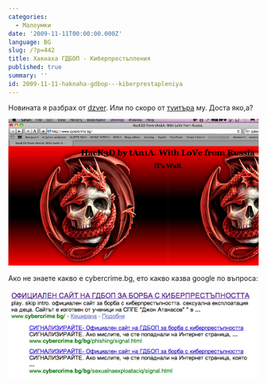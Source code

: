 ```yaml
---
categories:
  - Малоумки
date: '2009-11-11T00:00:00.000Z'
language: BG
slug: /?p=442
title: Хакнаха ГДБОП - Киберпрестъпления
published: true
summary: ''
id: 2009-11-11-haknaha-gdbop---kiberprestapleniya
---
```


Новината я разбрах от [dzver](http://dzver.com). Или по скоро от [туитъра](https://twitter.com/dzver) му. Доста яко,а?

![Screen shot 2009-11-11 at 3.47.51 PM](https://raw.githubusercontent.com/kirilchristov/blog_images/main/2009/11/Screen-shot-2009-11-11-at-3.47.51-PM.png)

Ако не знаете какво е cybercrime.bg, ето какво казва google по въпроса:

![Screen shot 2009-11-11 at 3.47.42 PM](https://raw.githubusercontent.com/kirilchristov/blog_images/main/2009/11/Screen-shot-2009-11-11-at-3.47.42-PM.png)
